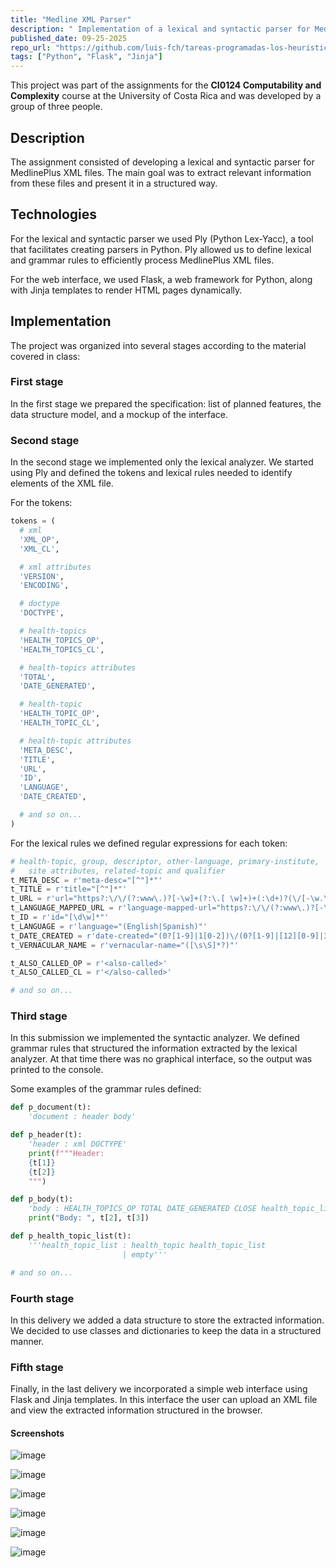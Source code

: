 ```yaml
---
title: "Medline XML Parser"
description: " Implementation of a lexical and syntactic parser for Medline XML files."
published_date: 09-25-2025
repo_url: "https://github.com/luis-fch/tareas-programadas-los-heuristicos"
tags: ["Python", "Flask", "Jinja"]
---
```


This project was part of the assignments for the **CI0124 Computability and Complexity** course at the University of Costa Rica and was developed by a group of three people.

## Description

The assignment consisted of developing a lexical and syntactic parser for MedlinePlus XML files. The main goal was to extract relevant information from these files and present it in a structured way.

## Technologies

For the lexical and syntactic parser we used Ply (Python Lex-Yacc), a tool that facilitates creating parsers in Python. Ply allowed us to define lexical and grammar rules to efficiently process MedlinePlus XML files.

For the web interface, we used Flask, a web framework for Python, along with Jinja templates to render HTML pages dynamically.

## Implementation

The project was organized into several stages according to the material covered in class:

### First stage

In the first stage we prepared the specification: list of planned features, the data structure model, and a mockup of the interface.

### Second stage

In the second stage we implemented only the lexical analyzer. We started using Ply and defined the tokens and lexical rules needed to identify elements of the XML file.

For the tokens:

```python
tokens = (
  # xml
  'XML_OP',
  'XML_CL',

  # xml attributes
  'VERSION',
  'ENCODING',

  # doctype
  'DOCTYPE',

  # health-topics
  'HEALTH_TOPICS_OP',
  'HEALTH_TOPICS_CL',

  # health-topics attributes
  'TOTAL',
  'DATE_GENERATED',

  # health-topic
  'HEALTH_TOPIC_OP',
  'HEALTH_TOPIC_CL',

  # health-topic attributes
  'META_DESC',
  'TITLE',
  'URL',
  'ID',
  'LANGUAGE',
  'DATE_CREATED',

  # and so on...
)
```

For the lexical rules we defined regular expressions for each token:

```python
# health-topic, group, descriptor, other-language, primary-institute,
#   site attributes, related-topic and qualifier
t_META_DESC = r'meta-desc="[^"]*"'
t_TITLE = r'title="[^"]*"'
t_URL = r'url="https?:\/\/(?:www\.)?[-\w]+(?:\.[ \w]+)+(:\d+)?(\/[-\w.\/?%&=+;:#,\[\]\(\)\' ]*)?"'
t_LANGUAGE_MAPPED_URL = r'language-mapped-url="https?:\/\/(?:www\.)?[-\w]+(?:\.[-\w]+)+(:\d+)?(\/[-\w.\/?%&=#]*)?"'
t_ID = r'id="[\d\w]*"'
t_LANGUAGE = r'language="(English|Spanish)"'
t_DATE_CREATED = r'date-created="(0?[1-9]|1[0-2])\/(0?[1-9]|[12][0-9]|3[01])\/\d{4}"'
t_VERNACULAR_NAME = r'vernacular-name="([\s\S]*?)"'

t_ALSO_CALLED_OP = r'<also-called>'
t_ALSO_CALLED_CL = r'</also-called>'

# and so on...
```

### Third stage

In this submission we implemented the syntactic analyzer. We defined grammar rules that structured the information extracted by the lexical analyzer. At that time there was no graphical interface, so the output was printed to the console.

Some examples of the grammar rules defined:

```python
def p_document(t):
    'document : header body'

def p_header(t):
    'header : xml DOCTYPE'
    print(f"""Header:
    {t[1]}
    {t[2]}
    """)

def p_body(t):
    'body : HEALTH_TOPICS_OP TOTAL DATE_GENERATED CLOSE health_topic_list HEALTH_TOPICS_CL'
    print("Body: ", t[2], t[3])

def p_health_topic_list(t):
    '''health_topic_list : health_topic health_topic_list
                         | empty'''

# and so on...
```

### Fourth stage

In this delivery we added a data structure to store the extracted information. We decided to use classes and dictionaries to keep the data in a structured manner.

### Fifth stage

Finally, in the last delivery we incorporated a simple web interface using Flask and Jinja templates. In this interface the user can upload an XML file and view the extracted information structured in the browser.

#### Screenshots

![image](https://github.com/user-attachments/assets/80a776bf-69d3-4b63-b354-6626f740fd4e)

![image](https://github.com/user-attachments/assets/a2844d3f-7d4e-4b53-86cb-cb19d298c460)

![image](https://github.com/user-attachments/assets/72be390c-16fe-429c-90a8-85b44f6c1201)

![image](https://github.com/user-attachments/assets/bb6bcd01-998b-4f08-80a4-1bab39efba11)

![image](https://github.com/user-attachments/assets/6efb9757-6f2c-476c-a9c1-9791fd8c5fae)

![image](https://github.com/user-attachments/assets/d2a5b876-2e10-48a3-844a-0cd1661f7e4a)
